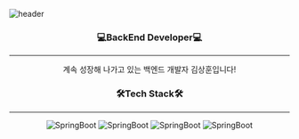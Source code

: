 ![header](https://capsule-render.vercel.app/api?type=waving&color=100F0F&height=200&section=header&text=몰입%20하는%20개발자&fontSize=50&fontColor=38E54D&animation=twinkling)
<h3 align="center"><b>💻BackEnd Developer💻 </b></h3>
<hr>
<p align="center" >계속 성장해 나가고 있는 백엔드 개발자 김상훈입니다!</p>
<h3 align="center"><b>🛠Tech Stack🛠 </b></h3>
<hr>
<div align="center">
<img alt="SpringBoot" src ="https://img.shields.io/badge/Spring Boot-82CD47?&style=for-the-badge&logo=SpringBoot&logoColor=white"/>
<img alt="SpringBoot" src ="https://img.shields.io/badge/My SQL-4169E1?&style=for-the-badge&logo=MySQL&logoColor=white"/>
<img alt="SpringBoot" src ="https://img.shields.io/badge/Spring Data JPA-82CD4?&style=for-the-badge&logo=SpringDataJPA&logoColor=white"/>
<img alt="SpringBoot" src ="https://img.shields.io/badge/JAVA-82CD4?&style=for-the-badge&logo=JAVAA&logoColor=white"/>
</div>
 
